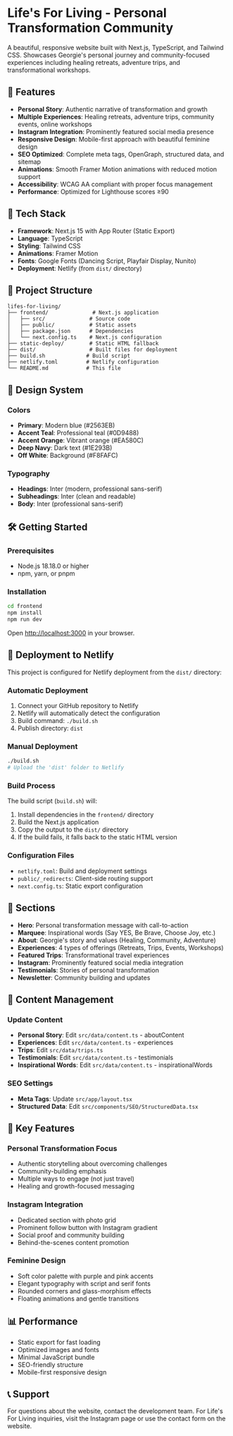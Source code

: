 # Life's For Living - Personal Transformation Community

A beautiful, responsive website built with Next.js, TypeScript, and Tailwind CSS. Showcases Georgie's personal journey and community-focused experiences including healing retreats, adventure trips, and transformational workshops.

## 🌟 Features

- **Personal Story**: Authentic narrative of transformation and growth
- **Multiple Experiences**: Healing retreats, adventure trips, community events, online workshops
- **Instagram Integration**: Prominently featured social media presence
- **Responsive Design**: Mobile-first approach with beautiful feminine design
- **SEO Optimized**: Complete meta tags, OpenGraph, structured data, and sitemap
- **Animations**: Smooth Framer Motion animations with reduced motion support
- **Accessibility**: WCAG AA compliant with proper focus management
- **Performance**: Optimized for Lighthouse scores ≥90

## 🚀 Tech Stack

- **Framework**: Next.js 15 with App Router (Static Export)
- **Language**: TypeScript
- **Styling**: Tailwind CSS
- **Animations**: Framer Motion
- **Fonts**: Google Fonts (Dancing Script, Playfair Display, Nunito)
- **Deployment**: Netlify (from `dist/` directory)

## 📁 Project Structure

```
lifes-for-living/
├── frontend/              # Next.js application
│   ├── src/              # Source code
│   ├── public/           # Static assets
│   ├── package.json      # Dependencies
│   └── next.config.ts    # Next.js configuration
├── static-deploy/        # Static HTML fallback
├── dist/                 # Built files for deployment
├── build.sh             # Build script
├── netlify.toml         # Netlify configuration
└── README.md            # This file
```

## 🎨 Design System

### Colors
- **Primary**: Modern blue (#2563EB)
- **Accent Teal**: Professional teal (#0D9488)
- **Accent Orange**: Vibrant orange (#EA580C)
- **Deep Navy**: Dark text (#1E293B)
- **Off White**: Background (#F8FAFC)

### Typography
- **Headings**: Inter (modern, professional sans-serif)
- **Subheadings**: Inter (clean and readable)
- **Body**: Inter (professional sans-serif)

## 🛠️ Getting Started

### Prerequisites
- Node.js 18.18.0 or higher
- npm, yarn, or pnpm

### Installation
```bash
cd frontend
npm install
npm run dev
```

Open [http://localhost:3000](http://localhost:3000) in your browser.

## 🚀 Deployment to Netlify

This project is configured for Netlify deployment from the `dist/` directory:

### Automatic Deployment
1. Connect your GitHub repository to Netlify
2. Netlify will automatically detect the configuration
3. Build command: `./build.sh`
4. Publish directory: `dist`

### Manual Deployment
```bash
./build.sh
# Upload the 'dist' folder to Netlify
```

### Build Process
The build script (`build.sh`) will:
1. Install dependencies in the `frontend/` directory
2. Build the Next.js application
3. Copy the output to the `dist/` directory
4. If the build fails, it falls back to the static HTML version

### Configuration Files
- `netlify.toml`: Build and deployment settings
- `public/_redirects`: Client-side routing support
- `next.config.ts`: Static export configuration

## 📱 Sections

- **Hero**: Personal transformation message with call-to-action
- **Marquee**: Inspirational words (Say YES, Be Brave, Choose Joy, etc.)
- **About**: Georgie's story and values (Healing, Community, Adventure)
- **Experiences**: 4 types of offerings (Retreats, Trips, Events, Workshops)
- **Featured Trips**: Transformational travel experiences
- **Instagram**: Prominently featured social media integration
- **Testimonials**: Stories of personal transformation
- **Newsletter**: Community building and updates

## 🎯 Content Management

### Update Content
- **Personal Story**: Edit `src/data/content.ts` - aboutContent
- **Experiences**: Edit `src/data/content.ts` - experiences
- **Trips**: Edit `src/data/trips.ts`
- **Testimonials**: Edit `src/data/content.ts` - testimonials
- **Inspirational Words**: Edit `src/data/content.ts` - inspirationalWords

### SEO Settings
- **Meta Tags**: Update `src/app/layout.tsx`
- **Structured Data**: Edit `src/components/SEO/StructuredData.tsx`

## 🌈 Key Features

### Personal Transformation Focus
- Authentic storytelling about overcoming challenges
- Community-building emphasis
- Multiple ways to engage (not just travel)
- Healing and growth-focused messaging

### Instagram Integration
- Dedicated section with photo grid
- Prominent follow button with Instagram gradient
- Social proof and community building
- Behind-the-scenes content promotion

### Feminine Design
- Soft color palette with purple and pink accents
- Elegant typography with script and serif fonts
- Rounded corners and glass-morphism effects
- Floating animations and gentle transitions

## 📊 Performance

- Static export for fast loading
- Optimized images and fonts
- Minimal JavaScript bundle
- SEO-friendly structure
- Mobile-first responsive design

## 📞 Support

For questions about the website, contact the development team.
For Life's For Living inquiries, visit the Instagram page or use the contact form on the website.
